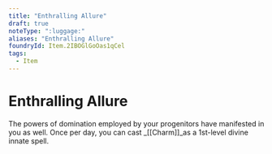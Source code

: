 ```yaml
---
title: "Enthralling Allure"
draft: true
noteType: ":luggage:"
aliases: "Enthralling Allure"
foundryId: Item.2IBOGlGoOas1qCel
tags:
  - Item
---
```


# Enthralling Allure

The powers of domination employed by your progenitors have manifested in you as well. Once per day, you can cast _[[Charm]]_as a 1st-level divine innate spell.
